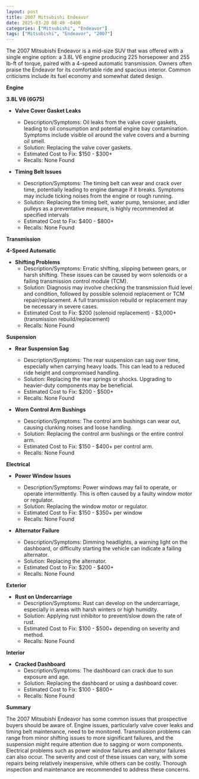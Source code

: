 ```yaml
---
layout: post
title: 2007 Mitsubishi Endeavor
date: 2025-03-20 08:49 -0400
categories: ["Mitsubishi", "Endeavor"]
tags: ["Mitsubishi", "Endeavor", "2007"]
---
```

The 2007 Mitsubishi Endeavor is a mid-size SUV that was offered with a single engine option: a 3.8L V6 engine producing 225 horsepower and 255 lb-ft of torque, paired with a 4-speed automatic transmission. Owners often praise the Endeavor for its comfortable ride and spacious interior. Common criticisms include its fuel economy and somewhat dated design.

**Engine**

**3.8L V6 (6G75)**

*   **Valve Cover Gasket Leaks**
    *   Description/Symptoms: Oil leaks from the valve cover gaskets, leading to oil consumption and potential engine bay contamination. Symptoms include visible oil around the valve covers and a burning oil smell.
    *   Solution: Replacing the valve cover gaskets.
    *   Estimated Cost to Fix: $150 - $300+
    *   Recalls: None Found

*   **Timing Belt Issues**
    *   Description/Symptoms: The timing belt can wear and crack over time, potentially leading to engine damage if it breaks. Symptoms may include ticking noises from the engine or rough running.
    *   Solution: Replacing the timing belt, water pump, tensioner, and idler pulleys as a preventative measure, is highly recommended at specified intervals
    *   Estimated Cost to Fix: $400 - $800+
    *   Recalls: None Found

**Transmission**

**4-Speed Automatic**

*   **Shifting Problems**
    *   Description/Symptoms: Erratic shifting, slipping between gears, or harsh shifting. These issues can be caused by worn solenoids or a failing transmission control module (TCM).
    *   Solution: Diagnosis may involve checking the transmission fluid level and condition, followed by possible solenoid replacement or TCM repair/replacement. A full transmission rebuild or replacement may be necessary in severe cases.
    *   Estimated Cost to Fix: $200 (solenoid replacement) - $3,000+ (transmission rebuild/replacement)
    *   Recalls: None Found

**Suspension**

*   **Rear Suspension Sag**
    *   Description/Symptoms: The rear suspension can sag over time, especially when carrying heavy loads. This can lead to a reduced ride height and compromised handling.
    *   Solution: Replacing the rear springs or shocks. Upgrading to heavier-duty components may be beneficial.
    *   Estimated Cost to Fix: $200 - $500+
    *   Recalls: None Found

*   **Worn Control Arm Bushings**
    *   Description/Symptoms: The control arm bushings can wear out, causing clunking noises and loose handling.
    *   Solution: Replacing the control arm bushings or the entire control arm.
    *   Estimated Cost to Fix: $150 - $400+ per control arm.
    *   Recalls: None Found

**Electrical**

*   **Power Window Issues**
    *   Description/Symptoms: Power windows may fail to operate, or operate intermittently. This is often caused by a faulty window motor or regulator.
    *   Solution: Replacing the window motor or regulator.
    *   Estimated Cost to Fix: $150 - $350+ per window
    *   Recalls: None Found

*   **Alternator Failure**
    *   Description/Symptoms: Dimming headlights, a warning light on the dashboard, or difficulty starting the vehicle can indicate a failing alternator.
    *   Solution: Replacing the alternator.
    *   Estimated Cost to Fix: $200 - $400+
    *   Recalls: None Found

**Exterior**

*   **Rust on Undercarriage**
    *   Description/Symptoms: Rust can develop on the undercarriage, especially in areas with harsh winters or high humidity.
    *   Solution: Applying rust inhibitor to prevent/slow down the rate of rust.
    *   Estimated Cost to Fix: $100 - $500+ depending on severity and method.
    *   Recalls: None Found

**Interior**

*   **Cracked Dashboard**
    *   Description/Symptoms: The dashboard can crack due to sun exposure and age.
    *   Solution: Replacing the dashboard or using a dashboard cover.
    *   Estimated Cost to Fix: $100 - $800+
    *   Recalls: None Found

**Summary**

The 2007 Mitsubishi Endeavor has some common issues that prospective buyers should be aware of. Engine issues, particularly valve cover leaks and timing belt maintenance, need to be monitored. Transmission problems can range from minor shifting issues to more significant failures, and the suspension might require attention due to sagging or worn components. Electrical problems such as power window failures and alternator failures can also occur. The severity and cost of these issues can vary, with some repairs being relatively inexpensive, while others can be costly. Thorough inspection and maintenance are recommended to address these concerns.

